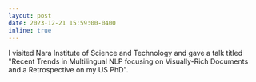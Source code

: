 ```yaml
---
layout: post
date: 2023-12-21 15:59:00-0400
inline: true
---
```


I visited Nara Institute of Science and Technology and gave a talk titled "Recent Trends in Multilingual NLP focusing on Visually-Rich Documents and a Retrospective on my US PhD". 
